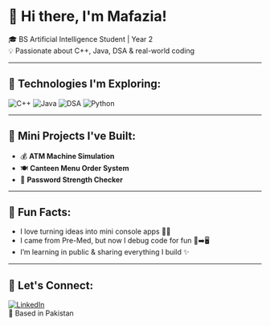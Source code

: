 # 👋 Hi there, I'm Mafazia!

🎓 BS Artificial Intelligence Student | Year 2  
💡 Passionate about C++, Java, DSA & real-world coding  

---

## 🔧 Technologies I'm Exploring:
![C++](https://img.shields.io/badge/C++-00599C?style=flat&logo=c%2B%2B&logoColor=white)
![Java](https://img.shields.io/badge/Java-ED8B00?style=flat&logo=java&logoColor=white)
![DSA](https://img.shields.io/badge/Data%20Structures%20&%20Algorithms-FFA500?style=flat)
![Python](https://img.shields.io/badge/Python-3776AB?style=flat&logo=python&logoColor=white)

---

## 📌 Mini Projects I've Built:
- 💰 **ATM Machine Simulation**
- 🍽️ **Canteen Menu Order System**
- 🔐 **Password Strength Checker**

---

## 🌟 Fun Facts:
- I love turning ideas into mini console apps 👩‍💻  
- I came from Pre-Med, but now I debug code for fun 🧪➡️🖥️  
- I’m learning in public & sharing everything I build ✨

---

## 🤝 Let's Connect:
[![LinkedIn](https://img.shields.io/badge/LinkedIn-blue?style=flat&logo=linkedin&logoColor=white)](https://www.linkedin.com/in/mafaziasaqib)  
📍 Based in Pakistan

